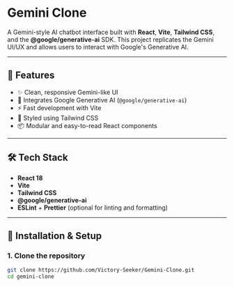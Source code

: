 # Gemini Clone

A Gemini-style AI chatbot interface built with **React**, **Vite**, **Tailwind CSS**, and the **@google/generative-ai** SDK. This project replicates the Gemini UI/UX and allows users to interact with Google's Generative AI.

---

## 🚀 Features

- ✨ Clean, responsive Gemini-like UI
- 🤖 Integrates Google Generative AI (`@google/generative-ai`)
- ⚡ Fast development with Vite
- 🎨 Styled using Tailwind CSS
- 📦 Modular and easy-to-read React components

---

## 🛠️ Tech Stack

- **React 18**
- **Vite**
- **Tailwind CSS**
- **@google/generative-ai**
- **ESLint** + **Prettier** (optional for linting and formatting)

---


## 🔧 Installation & Setup

### 1. Clone the repository

```bash
git clone https://github.com/Victory-Seeker/Gemini-Clone.git
cd gemini-clone